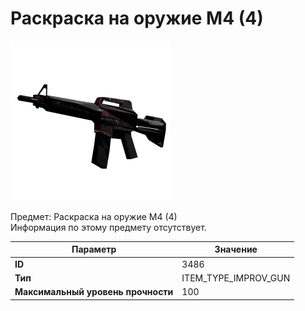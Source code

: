 # Раскраска на оружие M4 (4)

![Item Image](../img/3486.webp?raw=true)

Предмет: Раскраска на оружие M4 (4)<br>Информация по этому предмету отсутствует.


| Параметр | Значение |
|----------|----------|
| **ID** | 3486 |
| **Тип** | ITEM_TYPE_IMPROV_GUN |
| **Максимальный уровень прочности** | 100 |

